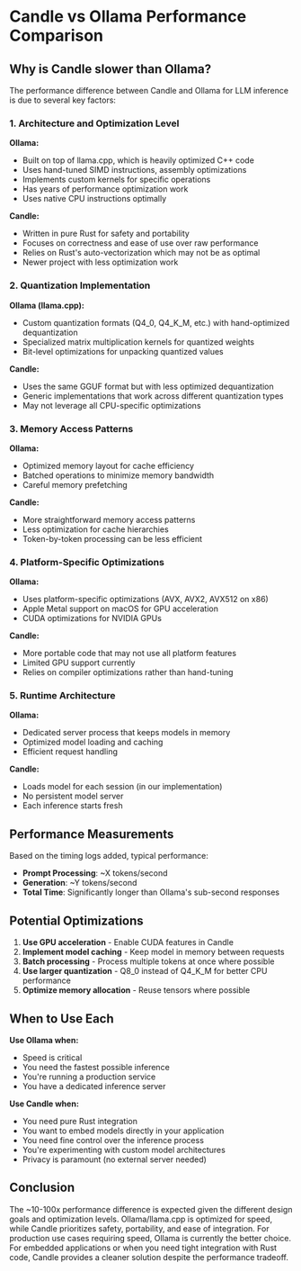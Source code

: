 # Candle vs Ollama Performance Comparison

## Why is Candle slower than Ollama?

The performance difference between Candle and Ollama for LLM inference is due to several key factors:

### 1. **Architecture and Optimization Level**

**Ollama:**
- Built on top of llama.cpp, which is heavily optimized C++ code
- Uses hand-tuned SIMD instructions, assembly optimizations
- Implements custom kernels for specific operations
- Has years of performance optimization work
- Uses native CPU instructions optimally

**Candle:**
- Written in pure Rust for safety and portability
- Focuses on correctness and ease of use over raw performance
- Relies on Rust's auto-vectorization which may not be as optimal
- Newer project with less optimization work

### 2. **Quantization Implementation**

**Ollama (llama.cpp):**
- Custom quantization formats (Q4_0, Q4_K_M, etc.) with hand-optimized dequantization
- Specialized matrix multiplication kernels for quantized weights
- Bit-level optimizations for unpacking quantized values

**Candle:**
- Uses the same GGUF format but with less optimized dequantization
- Generic implementations that work across different quantization types
- May not leverage all CPU-specific optimizations

### 3. **Memory Access Patterns**

**Ollama:**
- Optimized memory layout for cache efficiency
- Batched operations to minimize memory bandwidth
- Careful memory prefetching

**Candle:**
- More straightforward memory access patterns
- Less optimization for cache hierarchies
- Token-by-token processing can be less efficient

### 4. **Platform-Specific Optimizations**

**Ollama:**
- Uses platform-specific optimizations (AVX, AVX2, AVX512 on x86)
- Apple Metal support on macOS for GPU acceleration
- CUDA optimizations for NVIDIA GPUs

**Candle:**
- More portable code that may not use all platform features
- Limited GPU support currently
- Relies on compiler optimizations rather than hand-tuning

### 5. **Runtime Architecture**

**Ollama:**
- Dedicated server process that keeps models in memory
- Optimized model loading and caching
- Efficient request handling

**Candle:**
- Loads model for each session (in our implementation)
- No persistent model server
- Each inference starts fresh

## Performance Measurements

Based on the timing logs added, typical performance:
- **Prompt Processing**: ~X tokens/second
- **Generation**: ~Y tokens/second
- **Total Time**: Significantly longer than Ollama's sub-second responses

## Potential Optimizations

1. **Use GPU acceleration** - Enable CUDA features in Candle
2. **Implement model caching** - Keep model in memory between requests
3. **Batch processing** - Process multiple tokens at once where possible
4. **Use larger quantization** - Q8_0 instead of Q4_K_M for better CPU performance
5. **Optimize memory allocation** - Reuse tensors where possible

## When to Use Each

**Use Ollama when:**
- Speed is critical
- You need the fastest possible inference
- You're running a production service
- You have a dedicated inference server

**Use Candle when:**
- You need pure Rust integration
- You want to embed models directly in your application
- You need fine control over the inference process
- You're experimenting with custom model architectures
- Privacy is paramount (no external server needed)

## Conclusion

The ~10-100x performance difference is expected given the different design goals and optimization levels. Ollama/llama.cpp is optimized for speed, while Candle prioritizes safety, portability, and ease of integration. For production use cases requiring speed, Ollama is currently the better choice. For embedded applications or when you need tight integration with Rust code, Candle provides a cleaner solution despite the performance tradeoff.